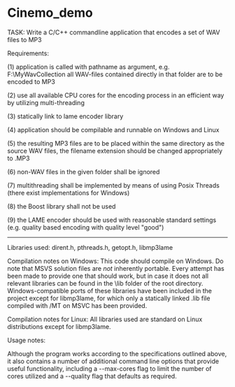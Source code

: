 # Cinemo_demo

TASK:
Write a C/C++ commandline application that encodes a set of WAV files to MP3

Requirements:

(1) application is called with pathname as argument, e.g. 
<applicationname> F:\MyWavCollection all WAV-files contained directly in that folder are to be encoded to MP3

(2) use all available CPU cores for the encoding process in an efficient way by utilizing multi-threading

(3) statically link to lame encoder library

(4) application should be compilable and runnable on Windows and Linux

(5) the resulting MP3 files are to be placed within the same directory as the source WAV files, the filename extension should be changed appropriately to .MP3

(6) non-WAV files in the given folder shall be ignored

(7) multithreading shall be implemented by means of using Posix Threads (there exist implementations for Windows)

(8) the Boost library shall not be used

(9) the LAME encoder should be used with reasonable standard settings (e.g. quality based encoding with quality level "good")

***
Libraries used: dirent.h, pthreads.h, getopt.h, libmp3lame

Compilation notes on Windows:
This code should compile on Windows. Do note that MSVS solution files are *not* inherently portable. Every attempt has been made to provide one that should work, but in case it does not all relevant libraries can be found in the \lib folder of the root directory. Windows-compatible ports of these libraries have been included in the project except for libmp3lame, for which only a statically linked .lib file compiled with /MT on MSVC has been provided.

Compilation notes for Linux:
All libraries used are standard on Linux distributions except for libmp3lame.

Usage notes:

Although the program works according to the specifications outlined above, it also contains a number of additional command line options that provide useful functionality, including a --max-cores flag to limit the number of cores utilized and a --quality flag that defaults as required.